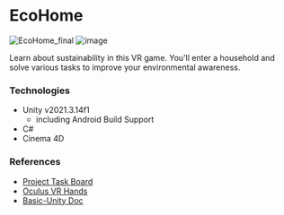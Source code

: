# EcoHome
![EcoHome_final](https://github.com/htl-leo-itp-2325-4-5BHITM/EcoHome/assets/91544005/6d3bdaf7-e664-4e44-8bd8-6ffa3c829375)
![image](https://github.com/htl-leo-itp-2325-4-5BHITM/EcoHome/assets/91544005/1813af58-129d-47f5-ad02-5073b8446660)

Learn about sustainability in this VR game.
You'll enter a household and solve various tasks to improve your environmental awareness.

### Technologies

- Unity v2021.3.14f1
  - including Android Build Support
- C#
- Cinema 4D

### References

- [Project Task Board](https://github.com/orgs/htl-leo-itp-2325-4-5BHITM/projects/5/views/1)
- [Oculus VR Hands](https://github.com/pinglis/OculusVRHands/tree/main/Assets/OculusVRHands)
- [Basic-Unity Doc](https://docs.unity3d.com/Manual/index.html)
